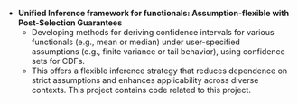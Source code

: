 * **Unified Inference framework for functionals: Assumption-flexible with Post-Selection Guarantees**
  * Developing methods for deriving confidence intervals for various functionals (e.g., mean or median) under user-specified assumptions (e.g., finite variance or tail behavior), using confidence sets for CDFs.
  * This offers a flexible inference strategy that reduces dependence on strict assumptions and enhances applicability across diverse contexts.
This project contains code related to this project. 
    
